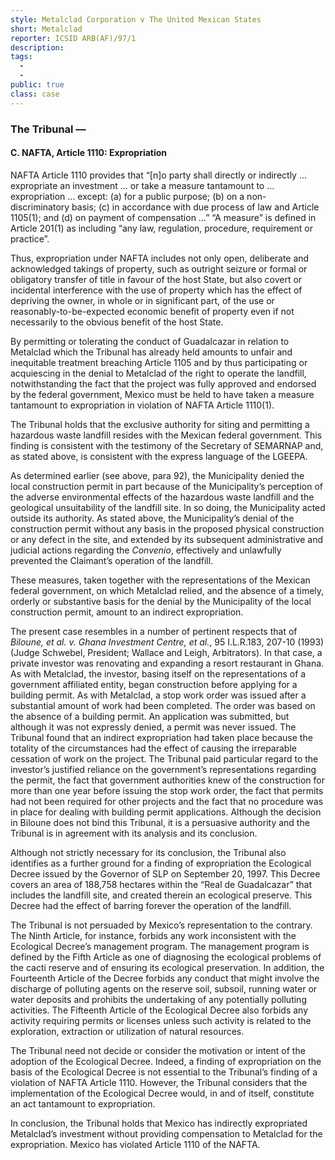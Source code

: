 ```yaml
---
style: Metalclad Corporation v The United Mexican States
short: Metalclad
reporter: ICSID ARB(AF)/97/1
description:
tags:
  - 
  - 
public: true
class: case
---
```



### The Tribunal —

#### C. NAFTA, Article 1110: Expropriation

NAFTA Article 1110 provides that “[n]o party shall directly or indirectly … expropriate an investment … or take a measure tantamount to … expropriation … except: (a) for a public purpose; (b) on a non- discriminatory basis; (c) in accordance with due process of law and Article 1105(1); and (d) on payment of compensation …” “A measure” is defined in Article 201(1) as including “any law, regulation, procedure, requirement or practice”.

Thus, expropriation under NAFTA includes not only open, deliberate and acknowledged takings of property, such as outright seizure or formal or obligatory transfer of title in favour of the host State, but also covert or incidental interference with the use of property which has the effect of depriving the owner, in whole or in significant part, of the use or reasonably-to-be-expected economic benefit of property even if not necessarily to the obvious benefit of the host State.

By permitting or tolerating the conduct of Guadalcazar in relation to Metalclad which the Tribunal has already held amounts to unfair and inequitable treatment breaching Article 1105 and by thus participating or acquiescing in the denial to Metalclad of the right to operate the landfill, notwithstanding the fact that the project was fully approved and endorsed by the federal government, Mexico must be held to have taken a measure tantamount to expropriation in violation of NAFTA Article 1110(1).

The Tribunal holds that the exclusive authority for siting and permitting a hazardous waste landfill resides with the Mexican federal government. This finding is consistent with the testimony of the Secretary of SEMARNAP and, as stated above, is consistent with the express language of the LGEEPA.

As determined earlier (see above, para 92), the Municipality denied the local construction permit in part because of the Municipality’s perception of the adverse environmental effects of the hazardous waste landfill and the geological unsuitability of the landfill site. In so doing, the Municipality acted outside its authority. As stated above, the Municipality’s denial of the construction permit without any basis in the proposed physical construction or any defect in the site, and extended by its subsequent administrative and judicial actions regarding the *Convenio*, effectively and unlawfully prevented the Claimant’s operation of the landfill.

These measures, taken together with the representations of the Mexican federal government, on which Metalclad relied, and the absence of a timely, orderly or substantive basis for the denial by the Municipality of the local construction permit, amount to an indirect expropriation.

The present case resembles in a number of pertinent respects that of *Biloune, et al. v. Ghana Investment Centre, et al.*, 95 I.L.R.183, 207-10 (1993) (Judge Schwebel, President; Wallace and Leigh, Arbitrators). In that case, a private investor was renovating and expanding a resort restaurant in Ghana. As with Metalclad, the investor, basing itself on the representations of a government affiliated entity, began construction before applying for a building permit. As with Metalclad, a stop work order was issued after a substantial amount of work had been completed. The order was based on the absence of a building permit. An application was submitted, but although it was not expressly denied, a permit was never issued. The Tribunal found that an indirect expropriation had taken place because the totality of the circumstances had the effect of causing the irreparable cessation of work on the project. The Tribunal paid particular regard to the investor’s justified reliance on the government’s representations regarding the permit, the fact that government authorities knew of the construction for more than one year before issuing the stop work order, the fact that permits had not been required for other projects and the fact that no procedure was in place for dealing with building permit applications. Although the decision in Biloune does not bind this Tribunal, it is a persuasive authority and the Tribunal is in agreement with its analysis and its conclusion.

Although not strictly necessary for its conclusion, the Tribunal also identifies as a further ground for a finding of expropriation the Ecological Decree issued by the Governor of SLP on September 20, 1997. This Decree covers an area of 188,758 hectares within the “Real de Guadalcazar” that includes the landfill site, and created therein an ecological preserve. This Decree had the effect of barring forever the operation of the landfill.

The Tribunal is not persuaded by Mexico’s representation to the contrary. The Ninth Article, for instance, forbids any work inconsistent with the Ecological Decree’s management program. The management program is defined by the Fifth Article as one of diagnosing the ecological problems of the cacti reserve and of ensuring its ecological preservation. In addition, the Fourteenth Article of the Decree forbids any conduct that might involve the discharge of polluting agents on the reserve soil, subsoil, running water or water deposits and prohibits the undertaking of any potentially polluting activities. The Fifteenth Article of the Ecological Decree also forbids any activity requiring permits or licenses unless such activity is related to the exploration, extraction or utilization of natural resources.

The Tribunal need not decide or consider the motivation or intent of the adoption of the Ecological Decree. Indeed, a finding of expropriation on the basis of the Ecological Decree is not essential to the Tribunal’s finding of a violation of NAFTA Article 1110. However, the Tribunal considers that the implementation of the Ecological Decree would, in and of itself, constitute an act tantamount to expropriation.

In conclusion, the Tribunal holds that Mexico has indirectly expropriated Metalclad’s investment without providing compensation to Metalclad for the expropriation. Mexico has violated Article 1110 of the NAFTA.
